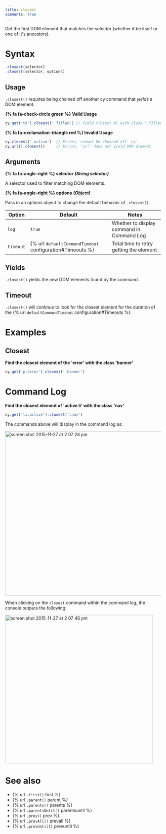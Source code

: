 ```yaml
---
title: closest
comments: true
---
```


Get the first DOM element that matches the selector (whether it be itself or one of it's ancestors).

# Syntax

```javascript
.closest(selector)
.closest(selector, options)
```

## Usage

`.closest()` requires being chained off another cy command that *yields* a DOM element.

**{% fa fa-check-circle green %} Valid Usage**

```javascript
cy.get('td').closest('.filled') // Yield closest el with class '.filled'
```

**{% fa fa-exclamation-triangle red %} Invalid Usage**

```javascript
cy.closest('.active')  // Errors, cannot be chained off 'cy'
cy.url().closest()     // Errors, 'url' does not yield DOM element
```

## Arguments

**{% fa fa-angle-right %} selector**  ***(String selector)***

A selector used to filter matching DOM elements.

**{% fa fa-angle-right %} options**  ***(Object)***

Pass in an options object to change the default behavior of `.closest()`.

Option | Default | Notes
--- | --- | ---
`log` | `true` | Whether to display command in Command Log
`timeout` | {% url `defaultCommandTimeout` configuration#Timeouts %} | Total time to retry getting the element

## Yields

`.closest()` yields the new DOM elements found by the command.

## Timeout

`.closest()` will continue to look for the closest element for the duration of the {% url `defaultCommandTimeout` configuration#Timeouts %}.

# Examples

## Closest

**Find the closest element of the 'error' with the class 'banner'**

```javascript
cy.get('p.error').closest('.banner')
```

# Command Log

**Find the closest element of 'active li' with the class 'nav'**

```javascript
cy.get('li.active').closest('.nav')
```

The commands above will display in the command log as:

<img width="530" alt="screen shot 2015-11-27 at 2 07 28 pm" src="https://cloud.githubusercontent.com/assets/1271364/11447200/500fe9ca-9510-11e5-8c77-8afb8325d937.png">

When clicking on the `closest` command within the command log, the console outputs the following:

<img width="478" alt="screen shot 2015-11-27 at 2 07 46 pm" src="https://cloud.githubusercontent.com/assets/1271364/11447201/535515c4-9510-11e5-9cf5-088bf21f34ac.png">

# See also

- {% url `.first()` first %}
- {% url `.parent()` parent %}
- {% url `.parents()` parents %}
- {% url `.parentsUntil()` parentsuntil %}
- {% url `.prev()` prev %}
- {% url `.prevAll()` prevall %}
- {% url `.prevUntil()` prevuntil %}
